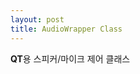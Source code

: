 ```yaml
---
layout: post
title: AudioWrapper Class
---
```


**QT**용 스피커/마이크 제어 클래스

<script src="https://gist.github.com/surinkim/efe4782d0efb501f692d.js"></script>

<script src="https://gist.github.com/surinkim/18a76d281164091897af.js"></script>